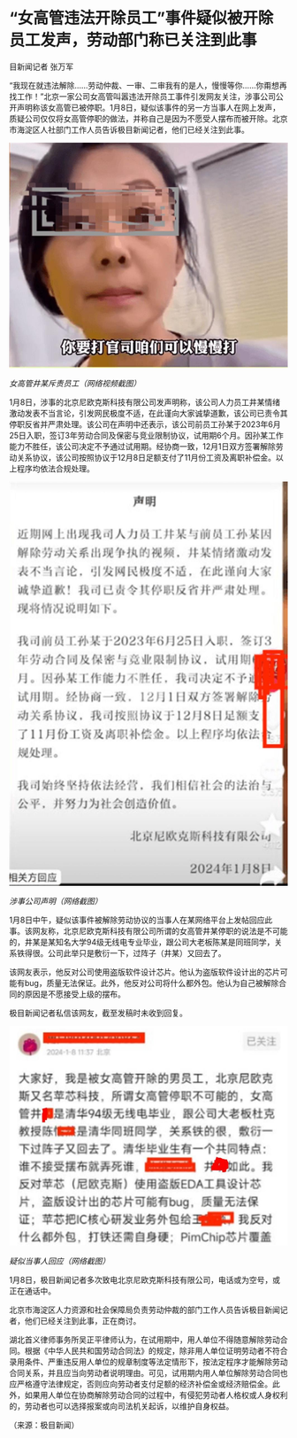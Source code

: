 # “女高管违法开除员工”事件疑似被开除员工发声，劳动部门称已关注到此事

目新闻记者 张万军

“我现在就违法解除……劳动仲裁、一审、二审我有的是人，慢慢等你……你甭想再找工作！”北京一家公司女高管叫嚣违法开除员工事件引发网友关注，涉事公司公开声明称该女高管已被停职。1月8日，疑似该事件的另一方当事人在网上发声，质疑公司仅仅将女高管停职的做法，并称自己是因为不愿受人摆布而被开除。北京市海淀区人社部门工作人员告诉极目新闻记者，他们已经关注到此事。

![c535a053ee91407e3f2662a3e359efa7.jpg](https://raw.githubusercontent.com/qqhsx/qqnews_image/main/2024/01/08/“女高管违法开除员工”事件疑似被开除员工发声，劳动部门称已关注到此事/c535a053ee91407e3f2662a3e359efa7.jpg)

_女高管井某斥责员工（网络视频截图）_

1月8日，涉事的北京尼欧克斯科技有限公司发声明称，该公司人力员工井某情绪激动发表不当言论，引发网民极度不适，在此谨向大家诚挚道歉，该公司已责令其停职反省并严肃处理。该公司在声明中还表示，该公司前员工孙某于2023年6月25日入职，签订3年劳动合同及保密与竞业限制协议，试用期6个月。因孙某工作能力不胜任，该公司决定不予通过试用期。经协商一致，12月1日双方签署解除劳动关系协议，该公司按照协议于12月8日足额支付了11月份工资及离职补偿金。以上程序均依法合规处理。

![5d14708259b45fee91133db6929d1477.jpg](https://raw.githubusercontent.com/qqhsx/qqnews_image/main/2024/01/08/“女高管违法开除员工”事件疑似被开除员工发声，劳动部门称已关注到此事/5d14708259b45fee91133db6929d1477.jpg)

_涉事公司声明（网络截图）_

1月8日中午，疑似该事件被解除劳动协议的当事人在某网络平台上发帖回应此事。该网友称，北京尼欧克斯科技有限公司所谓的女高管井某停职的说法是不可能的，井某是某知名大学94级无线电专业毕业，跟公司大老板陈某是同班同学，关系铁得很。公司此举只是敷衍一下，过阵子（井某）又回去了。

该网友表示，他反对公司使用盗版软件设计芯片。他认为盗版软件设计出的芯片可能有bug，质量无法保证。此外，他反对公司将什么都外包。他认为自己被解除合同的原因是不愿接受上级的摆布。

极目新闻记者私信该网友，截至发稿时未收到回复。

![4e5977e68a6f2fbc211ae3754dda2717.jpg](https://raw.githubusercontent.com/qqhsx/qqnews_image/main/2024/01/08/“女高管违法开除员工”事件疑似被开除员工发声，劳动部门称已关注到此事/4e5977e68a6f2fbc211ae3754dda2717.jpg)

_疑似当事人回应（网络截图）_

1月8日，极目新闻记者多次致电北京尼欧克斯科技有限公司，电话或为空号，或正在通话中。

北京市海淀区人力资源和社会保障局负责劳动仲裁的部门工作人员告诉极目新闻记者，他们已经关注到此事，正在商讨。

湖北首义律师事务所吴正平律师认为，在试用期中，用人单位不得随意解除劳动合同。根据《中华人民共和国劳动合同法》的规定，除非用人单位证明劳动者不符合录用条件、严重违反用人单位的规章制度等法定情形下，按法定程序才能解除劳动合同关系，并且应当向劳动者说明理由。可见，试用期内用人单位解除劳动合同也应严格遵守法律规定，否则应向劳动者支付足额的经济补偿金或经济赔偿金。此外，如果用人单位在协商解除劳动合同的过程中，有侵犯劳动者人格权或人身权利的，劳动者也可以选择报案或向司法机关起诉，以维护自身权益。

（来源：极目新闻）

